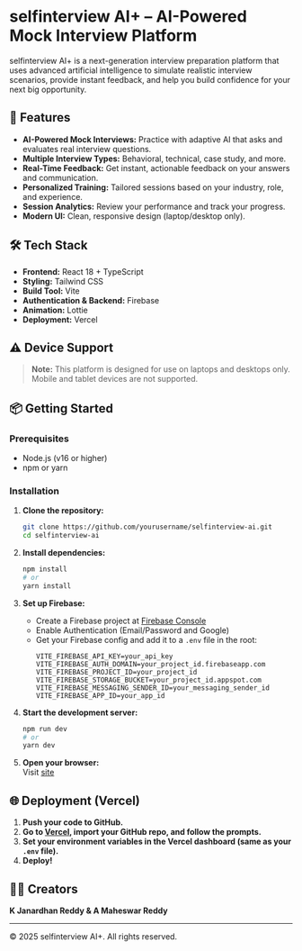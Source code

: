 # selfinterview AI+ – AI-Powered Mock Interview Platform

selfinterview AI+ is a next-generation interview preparation platform that uses advanced artificial intelligence to simulate realistic interview scenarios, provide instant feedback, and help you build confidence for your next big opportunity.

## 🚀 Features

- **AI-Powered Mock Interviews:** Practice with adaptive AI that asks and evaluates real interview questions.
- **Multiple Interview Types:** Behavioral, technical, case study, and more.
- **Real-Time Feedback:** Get instant, actionable feedback on your answers and communication.
- **Personalized Training:** Tailored sessions based on your industry, role, and experience.
- **Session Analytics:** Review your performance and track your progress.
- **Modern UI:** Clean, responsive design (laptop/desktop only).

## 🛠️ Tech Stack

- **Frontend:** React 18 + TypeScript
- **Styling:** Tailwind CSS
- **Build Tool:** Vite
- **Authentication & Backend:** Firebase
- **Animation:** Lottie
- **Deployment:** Vercel

## ⚠️ Device Support

> **Note:** This platform is designed for use on laptops and desktops only. Mobile and tablet devices are not supported.

## 📦 Getting Started

### Prerequisites

- Node.js (v16 or higher)
- npm or yarn

### Installation

1. **Clone the repository:**
   ```bash
   git clone https://github.com/yourusername/selfinterview-ai.git
   cd selfinterview-ai
   ```

2. **Install dependencies:**
   ```bash
   npm install
   # or
   yarn install
   ```

3. **Set up Firebase:**
   - Create a Firebase project at [Firebase Console](https://console.firebase.google.com/)
   - Enable Authentication (Email/Password and Google)
   - Get your Firebase config and add it to a `.env` file in the root:
     ```
     VITE_FIREBASE_API_KEY=your_api_key
     VITE_FIREBASE_AUTH_DOMAIN=your_project_id.firebaseapp.com
     VITE_FIREBASE_PROJECT_ID=your_project_id
     VITE_FIREBASE_STORAGE_BUCKET=your_project_id.appspot.com
     VITE_FIREBASE_MESSAGING_SENDER_ID=your_messaging_sender_id
     VITE_FIREBASE_APP_ID=your_app_id
     ```

4. **Start the development server:**
   ```bash
   npm run dev
   # or
   yarn dev
   ```

5. **Open your browser:**  
   Visit [site](https://selfinterview.vercel.app/)

## 🌐 Deployment (Vercel)

1. **Push your code to GitHub.**
2. **Go to [Vercel](https://vercel.com/), import your GitHub repo, and follow the prompts.**
3. **Set your environment variables in the Vercel dashboard (same as your `.env` file).**
4. **Deploy!**

## 👨‍💻 Creators

**K Janardhan Reddy & A Maheswar Reddy**

---

&copy; 2025 selfinterview AI+. All rights reserved.
